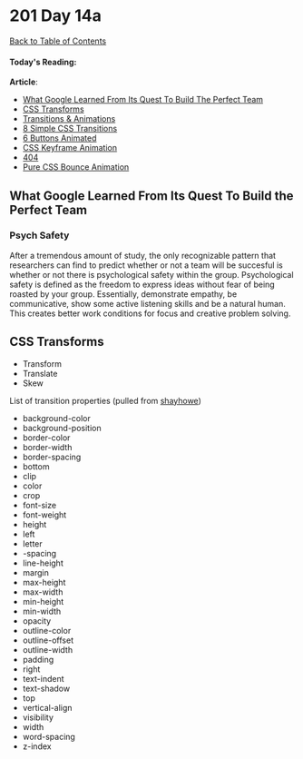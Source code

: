 # 201 Day 14a
[Back to Table of Contents](../reading-notes.md)<br/>

#### Today's Reading:<br/>

**Article**: 
- [What Google Learned From Its Quest To Build The Perfect Team](https://www.nytimes.com/2016/02/28/magazine/what-google-learned-from-its-quest-to-build-the-perfect-team.html)
- [CSS Transforms](https://learn.shayhowe.com/advanced-html-css/css-transforms/)
- [Transitions & Animations](https://learn.shayhowe.com/advanced-html-css/transitions-animations/)
- [8 Simple CSS Transitions](https://www.webdesignerdepot.com/2014/05/8-simple-css3-transitions-that-will-wow-your-users)
- [6 Buttons Animated](https://codepen.io/retyui/pen/ByoaXV)
- [CSS Keyframe Animation](https://codepen.io/akshaychauhan/pen/oAfae)
- [404](https://codepen.io/kieranfivestars/pen/MYdQxX)
- [Pure CSS Bounce Animation](https://codepen.io/dp_lewis/pen/gCfBv)


## What Google Learned From Its Quest To Build the Perfect Team

### Psych Safety
 After a tremendous amount of study, the only recognizable pattern that researchers can find to predict whether or not a team will be succesful is whether or not there is psychological safety within the group. Psychological safety is defined as the freedom to express ideas without fear of being roasted by your group. Essentially, demonstrate empathy, be communicative, show some active listening skills and be a natural human. This creates better work conditions for focus and creative problem solving.

 ## CSS Transforms
 - Transform
 - Translate
 - Skew
 

 List of transition properties (pulled from [shayhowe](https://learn.shayhowe.com/advanced-html-css/transitions-animations/))

 - background-color
 - background-position
 - border-color
- border-width
- border-spacing
- bottom
- clip
- color
- crop
- font-size
- font-weight
- height
- left
- letter
- -spacing
- line-height
- margin
- max-height
- max-width
- min-height
- min-width
- opacity
- outline-color
- outline-offset
- outline-width
- padding
- right
- text-indent
- text-shadow
- top
- vertical-align
- visibility
- width
- word-spacing
- z-index
